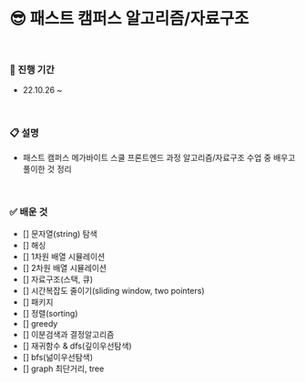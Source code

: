 # 😎 패스트 캠퍼스 알고리즘/자료구조

<br />

### 📆 진행 기간

- 22.10.26 ~

<br />

### 📋 설명

- 패스트 캠퍼스 메가바이트 스쿨 프론트엔드 과정 알고리즘/자료구조 수업 중 배우고 풀이한 것 정리

<br />

### ✅ 배운 것

- [] 문자열(string) 탐색
- [] 해싱
- [] 1차원 배열 시뮬레이션
- [] 2차원 배열 시뮬레이션
- [] 자료구조(스택, 큐)
- [] 시간복잡도 줄이기(sliding window, two pointers)
- [] 패키지
- [] 정렬(sorting)
- [] greedy
- [] 이분검색과 결정알고리즘
- [] 재귀함수 & dfs(깊이우선탐색)
- [] bfs(넒이우선탐색)
- [] graph 최단거리, tree
